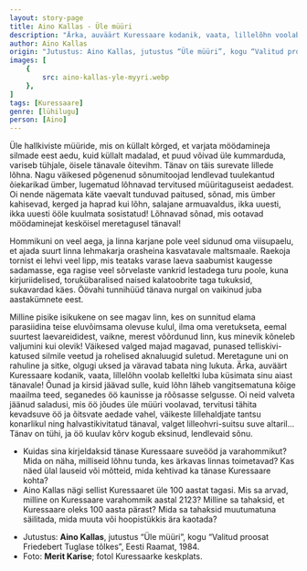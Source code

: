 ```yaml
---
layout: story-page
title: Aino Kallas - Üle müüri
description: "Ärka, auväärt Kuressaare kodanik, vaata, lillelõhn voolab kelleltki luba küsimata sinu aiast tänavale!"
author: Aino Kallas
origin: "Jutustus: Aino Kallas, jutustus “Üle müüri”, kogu “Valitud proosat Friedebert Tuglase tõlkes”, Eesti Raamat, 1984."
images: [
    {
        src: aino-kallas-yle-myyri.webp
    },
]
tags: [Kuressaare]
genre: [lühilugu]
person: [Aino]
---
```


<!-- # {{$doc.title}} -->

Üle hallkiviste müüride, mis on küllalt kõrged, et varjata möödamineja silmade eest aedu, kuid küllalt madalad, et puud võivad üle kummarduda, variseb tühjale, öisele tänavale õitevihm. Tänav on täis surevate lillede lõhna. Nagu väikesed põgenenud sõnumitoojad lendlevad tuulekantud õiekarikad ümber, lugematud lõhnavad tervitused müüritaguseist aedadest. Oi nende nägemata käte vaevalt tunduvad paitused, sõnad, mis ümber kahisevad, kerged ja haprad kui lõhn, salajane armuavaldus, ikka uuesti, ikka uuesti ööle kuulmata sosistatud! Lõhnavad sõnad, mis ootavad möödaminejat kesköisel meretagusel tänaval!

Hommikuni on veel aega, ja linna karjane pole veel sidunud oma viisupaelu, et ajada suurt linna lehmakarja orasheina kasvatavale maltsmaale. Raekoja tornist ei lehvi veel lipp, mis teataks varase laeva saabumist kaugesse sadamasse, ega ragise veel sõrvelaste vankrid lestadega turu poole, kuna kirjuriidelised, torukübaralised naised kalatoobrite taga tukuksid, sukavardad käes. Öövahi tunnihüüd tänava nurgal on vaikinud juba aastakümnete eest.

Milline pisike isikukene on see magav linn, kes on sunnitud elama parasiidina teise eluvõimsama olevuse kulul, ilma oma veretukseta, eemal suurtest laevareididest, vaikne, merest võõrdunud linn, kus minevik kõneleb valjumini kui olevik! Väikesed valged majad magavad, punased telliskivi-katused silmile veetud ja rohelised aknaluugid suletud. Meretagune uni on rahuline ja sitke, olgugi uksed ja väravad tabata ning lukuta. Ärka, auväärt Kuressaare kodanik, vaata, lillelõhn voolab kelleltki luba küsimata sinu aiast tänavale! Õunad ja kirsid jäävad sulle, kuid lõhn läheb vangitsematuna kõige maailma teed, seganedes öö kaunisse ja rõõsasse selgusse. Oi neid valveta jäänud saladusi, mis öö jõudes üle müüri voolavad, tervitusi tähita kevadsuve öö ja õitsvate aedade vahel, väikeste lillehaldjate tantsu konarlikul ning halvastikivitatud tänaval, valget lilleohvri-suitsu suve altaril... Tänav on tühi, ja öö kuulav kõrv kogub eksinud, lendlevaid sõnu. 


<!-- Täägid kummarduma varisema lendlema ootama ragisema tukkuma magama eksima tantsima -->





<story-author :author="author" :origin="origin"></story-author>

<details-wrapper summary="Mis mõtted tekkisid?">

- Kuidas sina kirjeldaksid tänase Kuressaare suveööd ja varahommikut? Mida on näha, milliseid lõhnu tunda, kes ärkavas linnas toimetavad? Kas näed ülal lauseid või mõtteid, mida kehtivad ka tänase Kuressaare kohta?
- Aino Kallas nägi sellist Kuressaaret üle 100 aastat tagasi. Mis sa arvad, milline on Kuressaare varahommik aastal 2123? Milline sa tahaksid, et Kuressaare oleks 100 aasta pärast? Mida sa tahaksid muutumatuna säilitada, mida muuta või hoopistükkis ära kaotada?

</details-wrapper>


<details-wrapper summary="Allikad" class="text-sm" icon="icon-park-outline:document-folder">

- Jutustus: **Aino Kallas**, jutustus “Üle müüri”, kogu “Valitud proosat Friedebert Tuglase tõlkes”, Eesti Raamat, 1984. 
- Foto: **Merit Karise**; fotol Kuressaarke keskplats.

</details-wrapper>
